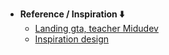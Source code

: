 - **Reference / Inspiration ⬇️**
  - [Landing gta, teacher Midudev](https://github.com/midudev/landing-gta-vi)
  - [Inspiration design](https://www.rockstargames.com/VI)
